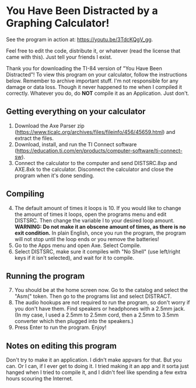 # You Have Been Distracted by a Graphing Calculator!

See the program in action at: https://youtu.be/3TdcKQgV_gg.

Feel free to edit the code, distribute it, or whatever (read the license that came with this). Just tell your friends I exist.

Thank you for downloading the TI-84 version of "You Have Been Distracted"! To view this program on your calculator, follow the instructions below.
Remember to archive important stuff. I'm not responsible for any damage or data loss. Though it never happened to me when I compiled it correctly. Whatever you do, do **NOT** compile it as an Application. Just don't.

## Getting everything on your calculator ##
1. Download the Axe Parser zip (https://www.ticalc.org/archives/files/fileinfo/456/45659.html) and extract the files.
2. Download, install, and run the TI Connect software (https://education.ti.com/en/products/computer-software/ti-connect-sw).
3. Connect the calculator to the computer and send DISTSRC.8xp and AXE.8xk to the calculator. Disconnect the calculator and close the program when it's done sending.

## Compiling ##
4. The default amount of times it loops is 10. If you would like to change the amount of times it loops, open the programs menu and edit DISTSRC. Then change the variable I to your desired loop amount. **WARNING: Do not make it an obscene amount of times, as there is no exit condition.** In plain English, once you run the program, the program will not stop until the loop ends or you remove the batteries!
5. Go to the Apps menu and open Axe. Select Compile.
6. Select DISTSRC, make sure it compiles with "No Shell" (use left/right keys if it isn't selected), and wait for it to compile.

## Running the program ##
7. You should be at the home screen now. Go to the catalog and select the "Asm(" token. Then go to the programs list and select DISTRACT.
8. The audio hookups are not required to run the program, so don't worry if you don't have them. Find speakers or headphones with a 2.5mm jack. (In my case, I used a 2.5mm to 2.5mm cord, then a 2.5mm to 3.5mm converter which then plugged into the speakers.)
9. Press Enter to run the program. Enjoy!

## Notes on editing this program ##
Don't try to make it an application. I didn't make appvars for that. But you can. Or I can, if I ever get to doing it. I tried making it an app and it sorta just hanged when I tried to compile it, and I didn't feel like spending a few extra hours scouring the Internet.

